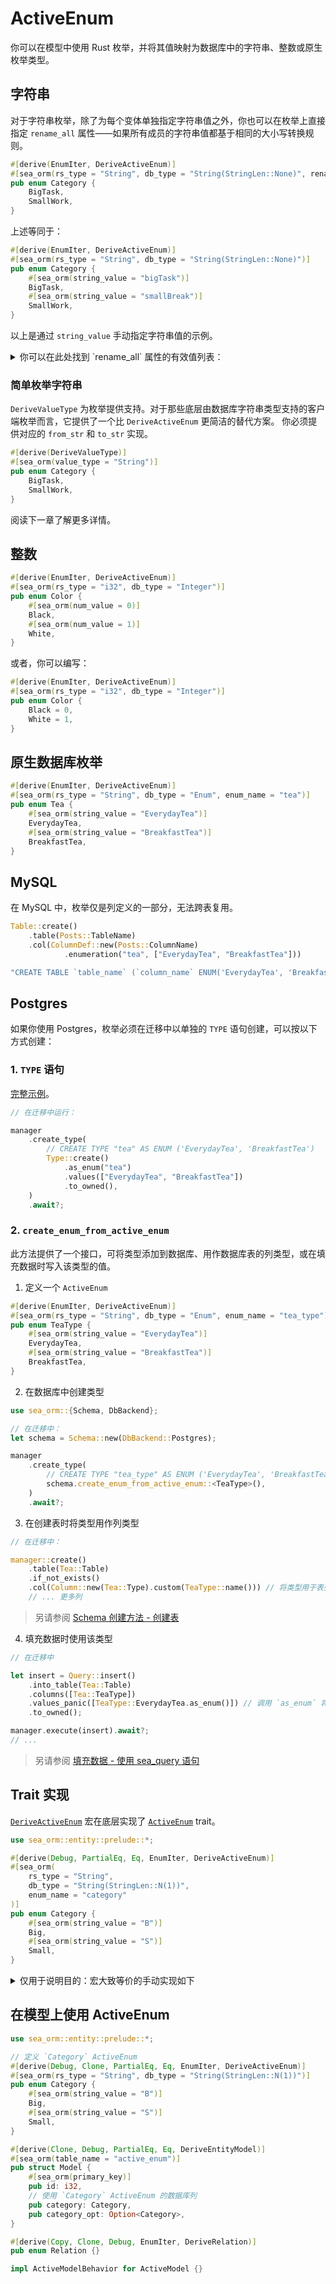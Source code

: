 # ActiveEnum

你可以在模型中使用 Rust 枚举，并将其值映射为数据库中的字符串、整数或原生枚举类型。

## 字符串

对于字符串枚举，除了为每个变体单独指定字符串值之外，你也可以在枚举上直接指定 `rename_all` 属性——如果所有成员的字符串值都基于相同的大小写转换规则。

```rust
#[derive(EnumIter, DeriveActiveEnum)]
#[sea_orm(rs_type = "String", db_type = "String(StringLen::None)", rename_all = "camelCase")]
pub enum Category {
    BigTask,
    SmallWork,
}
```

上述等同于：

```rust
#[derive(EnumIter, DeriveActiveEnum)]
#[sea_orm(rs_type = "String", db_type = "String(StringLen::None)")]
pub enum Category {
    #[sea_orm(string_value = "bigTask")]
    BigTask,
    #[sea_orm(string_value = "smallBreak")]
    SmallWork,
}
```

以上是通过 `string_value` 手动指定字符串值的示例。

<details>
    <summary>你可以在此处找到 `rename_all` 属性的有效值列表：</summary>

- camelCase
- kebab-case
- mixed_case
- SCREAMING_SNAKE_CASE
- snake_case
- title_case
- UPPERCASE
- lowercase
- SCREAMING-KEBAB-CASE
- PascalCase

</details>

### 简单枚举字符串

`DeriveValueType` 为枚举提供支持。对于那些底层由数据库字符串类型支持的客户端枚举而言，它提供了一个比 `DeriveActiveEnum` 更简洁的替代方案。
你必须提供对应的 `from_str` 和 `to_str` 实现。

```rust
#[derive(DeriveValueType)]
#[sea_orm(value_type = "String")]
pub enum Category {
    BigTask,
    SmallWork,
}
```

阅读下一章了解更多详情。

## 整数

```rust
#[derive(EnumIter, DeriveActiveEnum)]
#[sea_orm(rs_type = "i32", db_type = "Integer")]
pub enum Color {
    #[sea_orm(num_value = 0)]
    Black,
    #[sea_orm(num_value = 1)]
    White,
}
```
或者，你可以编写：
```rust
#[derive(EnumIter, DeriveActiveEnum)]
#[sea_orm(rs_type = "i32", db_type = "Integer")]
pub enum Color {
    Black = 0,
    White = 1,
}
```

## 原生数据库枚举

```rust
#[derive(EnumIter, DeriveActiveEnum)]
#[sea_orm(rs_type = "String", db_type = "Enum", enum_name = "tea")]
pub enum Tea {
    #[sea_orm(string_value = "EverydayTea")]
    EverydayTea,
    #[sea_orm(string_value = "BreakfastTea")]
    BreakfastTea,
}
```

## MySQL

在 MySQL 中，枚举仅是列定义的一部分，无法跨表复用。

```rust
Table::create()
    .table(Posts::TableName)
    .col(ColumnDef::new(Posts::ColumnName)
            .enumeration("tea", ["EverydayTea", "BreakfastTea"]))

"CREATE TABLE `table_name` (`column_name` ENUM('EverydayTea', 'BreakfastTea'))",
```

## Postgres

如果你使用 Postgres，枚举必须在迁移中以单独的 `TYPE` 语句创建，可以按以下方式创建：

### 1. `TYPE` 语句

[完整示例](https://github.com/SeaQL/sea-orm/blob/master/sea-orm-migration/tests/common/migration/m20220118_000004_create_tea_enum.rs)。

```rust
// 在迁移中运行：

manager
    .create_type(
        // CREATE TYPE "tea" AS ENUM ('EverydayTea', 'BreakfastTea')
        Type::create()
            .as_enum("tea")
            .values(["EverydayTea", "BreakfastTea"])
            .to_owned(),
    )
    .await?;
```

### 2. `create_enum_from_active_enum`
此方法提供了一个接口，可将类型添加到数据库、用作数据库表的列类型，或在填充数据时写入该类型的值。

1. 定义一个 `ActiveEnum`

```rust
#[derive(EnumIter, DeriveActiveEnum)]
#[sea_orm(rs_type = "String", db_type = "Enum", enum_name = "tea_type")]
pub enum TeaType {
    #[sea_orm(string_value = "EverydayTea")]
    EverydayTea,
    #[sea_orm(string_value = "BreakfastTea")]
    BreakfastTea,
}
```

2. 在数据库中创建类型

```rust
use sea_orm::{Schema, DbBackend};

// 在迁移中：
let schema = Schema::new(DbBackend::Postgres);

manager
    .create_type(
        // CREATE TYPE "tea_type" AS ENUM ('EverydayTea', 'BreakfastTea')
        schema.create_enum_from_active_enum::<TeaType>(),
    )
    .await?;
```

3. 在创建表时将类型用作列类型

```rust diff
// 在迁移中：

manager::create()
    .table(Tea::Table)
    .if_not_exists()
    .col(Column::new(Tea::Type).custom(TeaType::name())) // 将类型用于表列
    // ... 更多列
```
> 另请参阅 [Schema 创建方法 - 创建表](https://www.sea-ql.org/SeaORM/docs/migration/writing-migration/#schema-creation-methods)

4. 填充数据时使用该类型

```rust
// 在迁移中

let insert = Query::insert()
    .into_table(Tea::Table)
    .columns([Tea::TeaType])
    .values_panic([TeaType::EverydayTea.as_enum()]) // 调用 `as_enum` 将变体转换为 SimpleExpr
    .to_owned();

manager.execute(insert).await?;
// ...
```
> 另请参阅 [填充数据 - 使用 sea_query 语句](https://www.sea-ql.org/SeaORM/docs/migration/seeding-data/#:~:text=write%20SeaQuery%20statement%20to%20seed%20the%20table)

## Trait 实现

[`DeriveActiveEnum`](https://docs.rs/sea-orm/*/sea_orm/derive.DeriveActiveEnum.html) 宏在底层实现了 [`ActiveEnum`](https://docs.rs/sea-orm/*/sea_orm/entity/trait.ActiveEnum.html) trait。

```rust
use sea_orm::entity::prelude::*;

#[derive(Debug, PartialEq, Eq, EnumIter, DeriveActiveEnum)]
#[sea_orm(
    rs_type = "String",
    db_type = "String(StringLen::N(1))",
    enum_name = "category"
)]
pub enum Category {
    #[sea_orm(string_value = "B")]
    Big,
    #[sea_orm(string_value = "S")]
    Small,
}
```

<details>
  <summary>仅用于说明目的：宏大致等价的手动实现如下</summary>
  <div>

```rust
use sea_orm::entity::prelude::*;

#[derive(Debug, PartialEq, Eq, EnumIter)]
pub enum Category {
    Big,
    Small,
}

// 手动实现
impl ActiveEnum for Category {
    // 宏属性 `rs_type` 在此处粘贴
    type Value = String;

    // 默认情况下，若未显式提供 `enum_name`，Rust 枚举名称将采用驼峰式
    fn name() -> String {
        "category".to_owned()
    }

    // 将 Rust 枚举变体映射到相应的 `num_value` 或 `string_value`
    fn to_value(&self) -> Self::Value {
        match self {
            Self::Big => "B",
            Self::Small => "S",
        }
        .to_owned()
    }

    // 将 `num_value` 或 `string_value` 反向映射为对应的 Rust 枚举变体
    fn try_from_value(v: &Self::Value) -> Result<Self, DbErr> {
        match v.as_ref() {
            "B" => Ok(Self::Big),
            "S" => Ok(Self::Small),
            _ => Err(DbErr::Type(format!(
                "unexpected value for Category enum: {}",
                v
            ))),
        }
    }

    // 宏属性 `db_type` 在此处粘贴
    fn db_type() -> ColumnDef {
        ColumnType::String(Some(1)).def()
    }
}
```
  </div>
</details>

## 在模型上使用 ActiveEnum

```rust
use sea_orm::entity::prelude::*;

// 定义 `Category` ActiveEnum
#[derive(Debug, Clone, PartialEq, Eq, EnumIter, DeriveActiveEnum)]
#[sea_orm(rs_type = "String", db_type = "String(StringLen::N(1))")]
pub enum Category {
    #[sea_orm(string_value = "B")]
    Big,
    #[sea_orm(string_value = "S")]
    Small,
}

#[derive(Clone, Debug, PartialEq, Eq, DeriveEntityModel)]
#[sea_orm(table_name = "active_enum")]
pub struct Model {
    #[sea_orm(primary_key)]
    pub id: i32,
    // 使用 `Category` ActiveEnum 的数据库列
    pub category: Category,
    pub category_opt: Option<Category>,
}

#[derive(Copy, Clone, Debug, EnumIter, DeriveRelation)]
pub enum Relation {}

impl ActiveModelBehavior for ActiveModel {}
